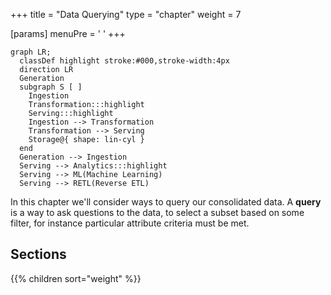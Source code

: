 +++
title = "Data Querying"
type = "chapter"
weight = 7

[params]
  menuPre = '<i class="fa-solid fa-magnifying-glass"></i> '
+++


```mermaid {align="center" zoom="true"}
graph LR;
  classDef highlight stroke:#000,stroke-width:4px
  direction LR
  Generation
  subgraph S [ ]
    Ingestion
    Transformation:::highlight
    Serving:::highlight
    Ingestion --> Transformation
    Transformation --> Serving
    Storage@{ shape: lin-cyl }
  end
  Generation --> Ingestion
  Serving --> Analytics:::highlight
  Serving --> ML(Machine Learning)
  Serving --> RETL(Reverse ETL)
```

In this chapter we'll consider ways to query our consolidated data. A **query** is a way to ask questions to the data, to select a subset based on some filter, for instance particular attribute criteria must be met. 


## Sections

{{% children sort="weight" %}}

